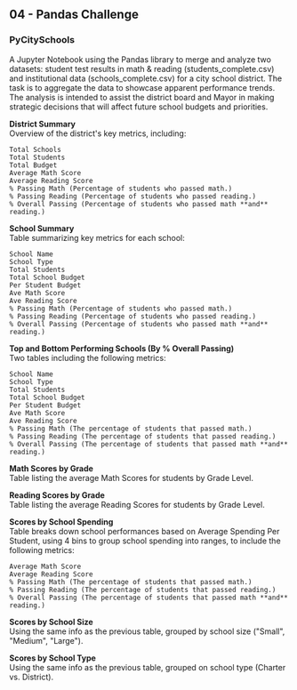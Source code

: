 ## 04 - Pandas Challenge

### PyCitySchools
A Jupyter Notebook using the Pandas library to merge and analyze two datasets: student test results in math & reading (students_complete.csv) and institutional data (schools_complete.csv) for a city school district. The task is to aggregate the data to showcase apparent performance trends. The analysis is intended to assist the district board and Mayor in making strategic decisions that will affect future school budgets and priorities.

**District Summary** 
<br>Overview of the district's key metrics, including:

    Total Schools
    Total Students
    Total Budget
    Average Math Score
    Average Reading Score
    % Passing Math (Percentage of students who passed math.)
    % Passing Reading (Percentage of students who passed reading.)
    % Overall Passing (Percentage of students who passed math **and** reading.)

**School Summary** 
<br>Table summarizing key metrics for each school:

    School Name
    School Type
    Total Students
    Total School Budget
    Per Student Budget
    Ave Math Score
    Ave Reading Score
    % Passing Math (Percentage of students who passed math.)
    % Passing Reading (Percentage of students who passed reading.)
    % Overall Passing (Percentage of students who passed math **and** reading.)

**Top and Bottom Performing Schools (By % Overall Passing)**
<br>Two tables including the following metrics:

    School Name
    School Type
    Total Students
    Total School Budget
    Per Student Budget
    Ave Math Score
    Ave Reading Score
    % Passing Math (The percentage of students that passed math.)
    % Passing Reading (The percentage of students that passed reading.)
    % Overall Passing (The percentage of students that passed math **and** reading.)

**Math Scores by Grade**
<br> Table listing the average Math Scores for students by Grade Level.

**Reading Scores by Grade**
<br> Table listing the average Reading Scores for students by Grade Level.

**Scores by School Spending**
<br> Table breaks down school performances based on Average Spending Per Student, using 4 bins to group school spending into ranges, to include the following metrics: 

    Average Math Score
    Average Reading Score
    % Passing Math (The percentage of students that passed math.)
    % Passing Reading (The percentage of students that passed reading.)
    % Overall Passing (The percentage of students that passed math **and** reading.)

**Scores by School Size**
<br> Using the same info as the previous table, grouped by school size ("Small", "Medium", "Large").

**Scores by School Type**
<br> Using the same info as the previous table, grouped on school type (Charter vs. District).
